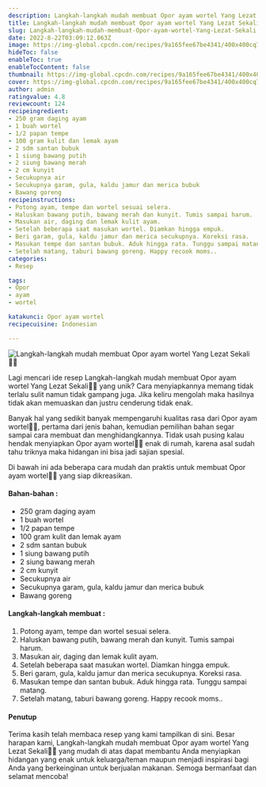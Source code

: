 ```yaml
---
description: Langkah-langkah mudah membuat Opor ayam wortel Yang Lezat Sekali"
title: Langkah-langkah mudah membuat Opor ayam wortel Yang Lezat Sekali
slug: Langkah-langkah-mudah-membuat-Opor-ayam-wortel-Yang-Lezat-Sekali
date: 2022-8-22T03:09:12.063Z
image: https://img-global.cpcdn.com/recipes/9a165fee67be4341/400x400cq70/photo.jpg
hideToc: false
enableToc: true
enableTocContent: false
thumbnail: https://img-global.cpcdn.com/recipes/9a165fee67be4341/400x400cq70/photo.jpg
cover: https://img-global.cpcdn.com/recipes/9a165fee67be4341/400x400cq70/photo.jpg
author: admin
ratingvalue: 4.8
reviewcount: 124
recipeingredient:
- 250 gram daging ayam
- 1 buah wortel
- 1/2 papan tempe
- 100 gram kulit dan lemak ayam
- 2 sdm santan bubuk
- 1 siung bawang putih
- 2 siung bawang merah
- 2 cm kunyit
- Secukupnya air
- Secukupnya garam, gula, kaldu jamur dan merica bubuk
- Bawang goreng
recipeinstructions:
- Potong ayam, tempe dan wortel sesuai selera.
- Haluskan bawang putih, bawang merah dan kunyit. Tumis sampai harum.
- Masukan air, daging dan lemak kulit ayam.
- Setelah beberapa saat masukan wortel. Diamkan hingga empuk.
- Beri garam, gula, kaldu jamur dan merica secukupnya. Koreksi rasa.
- Masukan tempe dan santan bubuk. Aduk hingga rata. Tunggu sampai matang.
- Setelah matang, taburi bawang goreng. Happy recook moms..
categories:
- Resep

tags:
- Opor
- ayam
- wortel

katakunci: Opor ayam wortel
recipecuisine: Indonesian

---
```


![Langkah-langkah mudah membuat Opor ayam wortel Yang Lezat Sekali👩‍🍳](https://img-global.cpcdn.com/recipes/9a165fee67be4341/400x400cq70/photo.jpg)

Lagi mencari ide resep Langkah-langkah mudah membuat Opor ayam wortel Yang Lezat Sekali👩‍🍳 yang unik? Cara menyiapkannya memang tidak terlalu sulit namun tidak gampang juga. Jika keliru mengolah maka hasilnya tidak akan memuaskan dan justru cenderung tidak enak.

Banyak hal yang sedikit banyak mempengaruhi kualitas rasa dari Opor ayam wortel👩‍🍳, pertama dari jenis bahan, kemudian pemilihan bahan segar sampai cara membuat dan menghidangkannya. Tidak usah pusing kalau hendak menyiapkan Opor ayam wortel👩‍🍳 enak di rumah, karena asal sudah tahu triknya maka hidangan ini bisa jadi sajian spesial.

Di bawah ini ada beberapa cara mudah dan praktis untuk membuat Opor ayam wortel👩‍🍳 yang siap dikreasikan.

<!--inarticleads1-->

#### Bahan-bahan :

- 250 gram daging ayam
- 1 buah wortel
- 1/2 papan tempe
- 100 gram kulit dan lemak ayam
- 2 sdm santan bubuk
- 1 siung bawang putih
- 2 siung bawang merah
- 2 cm kunyit
- Secukupnya air
- Secukupnya garam, gula, kaldu jamur dan merica bubuk
- Bawang goreng

<!--inarticleads2-->

#### Langkah-langkah membuat :

1. Potong ayam, tempe dan wortel sesuai selera.
1. Haluskan bawang putih, bawang merah dan kunyit. Tumis sampai harum.
1. Masukan air, daging dan lemak kulit ayam.
1. Setelah beberapa saat masukan wortel. Diamkan hingga empuk.
1. Beri garam, gula, kaldu jamur dan merica secukupnya. Koreksi rasa.
1. Masukan tempe dan santan bubuk. Aduk hingga rata. Tunggu sampai matang.
1. Setelah matang, taburi bawang goreng. Happy recook moms..

#### Penutup

Terima kasih telah membaca resep yang kami tampilkan di sini. Besar harapan kami, Langkah-langkah mudah membuat Opor ayam wortel Yang Lezat Sekali👩‍🍳 yang mudah di atas dapat membantu Anda menyiapkan hidangan yang enak untuk keluarga/teman maupun menjadi inspirasi bagi Anda yang berkeinginan untuk berjualan makanan. Semoga bermanfaat dan selamat mencoba!